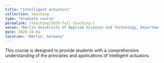 ```yaml
---
title: "Intelligent actuators"
collection: teaching
type: "Graduate course"
permalink: /teaching/2020-fall-teaching-1
venue: "Berlin University of Applied Sciences and Technology, Department of Electrical Engineering"
date: 2020-10-01
location: "Berlin, Germany"
---
```


This course is designed to provide students with a comprehensive understanding of the principles and applications of intelligent actuators. 

